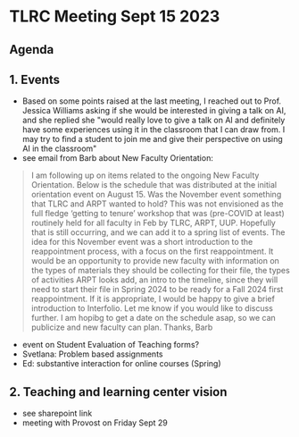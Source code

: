 # TLRC Meeting Sept 15 2023

## Agenda

## 1.  Events

- Based on some points raised at the last meeting, I reached out to Prof. Jessica Williams asking if she would be interested in giving a talk on AI, and she replied she "would really love to give a talk on AI and definitely have some experiences using it in the classroom that I can draw from. I may try to find a student to join me and give their perspective on using AI in the classroom"
- see email from Barb about New Faculty Orientation:

> I am following up on items related to the ongoing New Faculty Orientation.  Below is the schedule that was distributed at the initial orientation event on August 15.  Was the November event something that TLRC and ARPT wanted to hold?  This was not envisioned as the full fledge ‘getting to tenure’ workshop that was (pre-COVID at least) routinely held for all faculty in Feb by TLRC, ARPT, UUP.  Hopefully that is still occurring, and we can add it to a spring list of events.  The idea for this November event was a short introduction to the reappointment process, with a focus on the first reappointment.  It would be an opportunity to provide new faculty with information on the types of materials they should be collecting for their file, the types of activities ARPT looks add, an intro to the timeline, since they will need to start their file in Spring 2024 to be ready for a Fall 2024 first reappointment.  If it is appropriate, I would be happy to give a brief introduction to Interfolio.
> Let me know if you would like to discuss further.  I am hopibg to get a date on the schedule asap, so we can publicize and new faculty can plan.
>Thanks,
>Barb
- event on Student Evaluation of Teaching forms?
- Svetlana: Problem based assignments
- Ed: substantive interaction for online courses (Spring)

## 2. Teaching and learning center vision
 - see sharepoint link
 - meeting with Provost on Friday Sept 29


